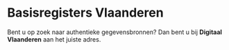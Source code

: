 # Basisregisters Vlaanderen
<div class="vl-typography">
    <p class="vl-introduction"> 
    Bent u op zoek naar authentieke gegevensbronnen? Dan bent u bij <strong>Digitaal Vlaanderen</strong> aan het juiste adres. 
    </p>
</div>